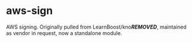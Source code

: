 aws-sign
========

AWS signing. Originally pulled from LearnBoost/kno***REMOVED***, maintained as vendor in request, now a standalone module.
